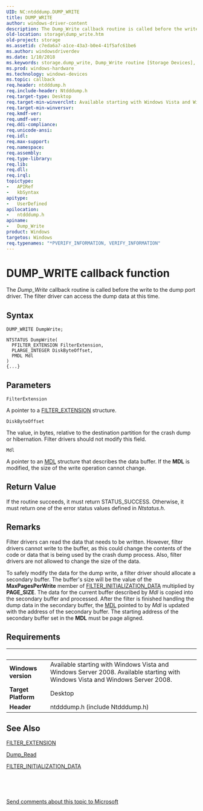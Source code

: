 ```yaml
---
UID: NC:ntdddump.DUMP_WRITE
title: DUMP_WRITE
author: windows-driver-content
description: The Dump_Write callback routine is called before the write to the dump port driver. The filter driver can access the dump data at this time.
old-location: storage\dump_write.htm
old-project: storage
ms.assetid: c7eda6a7-a1ce-43a3-b0e4-41f5afc61be6
ms.author: windowsdriverdev
ms.date: 1/10/2018
ms.keywords: storage.dump_write, Dump_Write routine [Storage Devices], Dump_Write, PDUMP_WRITE, PDUMP_WRITE, ntdddump/Dump_Write, filter_rtns_acfeabaa-fc01-494a-b344-c47d1fccd1ee.xml
ms.prod: windows-hardware
ms.technology: windows-devices
ms.topic: callback
req.header: ntdddump.h
req.include-header: Ntdddump.h
req.target-type: Desktop
req.target-min-winverclnt: Available starting with Windows Vista and Windows Server 2008.
req.target-min-winversvr: 
req.kmdf-ver: 
req.umdf-ver: 
req.ddi-compliance: 
req.unicode-ansi: 
req.idl: 
req.max-support: 
req.namespace: 
req.assembly: 
req.type-library: 
req.lib: 
req.dll: 
req.irql: 
topictype:
-	APIRef
-	kbSyntax
apitype:
-	UserDefined
apilocation:
-	ntdddump.h
apiname:
-	Dump_Write
product: Windows
targetos: Windows
req.typenames: "*PVERIFY_INFORMATION, VERIFY_INFORMATION"
---
```



# DUMP_WRITE callback function
The <i>Dump_Write</i> callback routine is called before the write to the dump port driver. The filter driver can access the dump data at this time.

## Syntax

```
DUMP_WRITE DumpWrite;

NTSTATUS DumpWrite(
  PFILTER_EXTENSION FilterExtension,
  PLARGE_INTEGER DiskByteOffset,
  PMDL Mdl
)
{...}
```

## Parameters

`FilterExtension`

A pointer to a <a href="..\ntdddump\ns-ntdddump-_filter_extension.md">FILTER_EXTENSION</a> structure.

`DiskByteOffset`

The value, in bytes, relative to the destination partition for the crash dump or hibernation. Filter drivers should not modify this field.

`Mdl`

A pointer to an <a href="..\wdm\ns-wdm-_mdl.md">MDL</a> structure that describes the data buffer. If the <b>MDL</b> is modified, the size of the write operation cannot change.


## Return Value

If the routine succeeds, it must return STATUS_SUCCESS. Otherwise, it must return one of the error status values defined in <i>Ntstatus.h</i>.

## Remarks

Filter drivers can read the data that needs to be written. However, filter drivers cannot write to the buffer, as this could change the contents of the code or data that is being used by the crash dump process. Also, filter drivers are not allowed to change the size of the data.

To safely modify the data for the dump write, a filter driver should allocate a secondary buffer. The buffer's size will be the value of the <b>MaxPagesPerWrite</b> member of <a href="..\ntdddump\ns-ntdddump-_filter_initialization_data.md">FILTER_INITIALIZATION_DATA</a> multiplied by <b>PAGE_SIZE</b>. The data for the current buffer described by <i>Mdl</i> is copied into the secondary buffer and processed. After the filter is finished handling the dump data in the secondary buffer, the  <a href="..\wdm\ns-wdm-_mdl.md">MDL</a> pointed to by <i>Mdl</i> is updated with the address of the secondary buffer. The starting address of the secondary buffer set in the <b>MDL</b> must be page aligned.

## Requirements
| &nbsp; | &nbsp; |
| ---- |:---- |
| **Windows version** | Available starting with Windows Vista and Windows Server 2008. Available starting with Windows Vista and Windows Server 2008. |
| **Target Platform** | Desktop |
| **Header** | ntdddump.h (include Ntdddump.h) |

## See Also

<a href="..\ntdddump\ns-ntdddump-_filter_extension.md">FILTER_EXTENSION</a>

<a href="..\ntdddump\nc-ntdddump-dump_read.md">Dump_Read</a>

<a href="..\ntdddump\ns-ntdddump-_filter_initialization_data.md">FILTER_INITIALIZATION_DATA</a>

 

 

<a href="mailto:wsddocfb@microsoft.com?subject=Documentation%20feedback [storage\storage]:%20Dump_Write routine%20 RELEASE:%20(1/10/2018)&amp;body=%0A%0APRIVACY STATEMENT%0A%0AWe use your feedback to improve the documentation. We don't use your email address for any other purpose, and we'll remove your email address from our system after the issue that you're reporting is fixed. While we're working to fix this issue, we might send you an email message to ask for more info. Later, we might also send you an email message to let you know that we've addressed your feedback.%0A%0AFor more info about Microsoft's privacy policy, see http://privacy.microsoft.com/en-us/default.aspx." title="Send comments about this topic to Microsoft">Send comments about this topic to Microsoft</a>